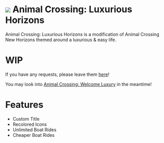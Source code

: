 # ![](https://gitlab.com/uploads/-/system/project/avatar/17615524/ACLH_Icon.png?width=26) Animal Crossing: Luxurious Horizons

Animal Crossing: Luxurious Horizons is a modification of Animal Crossing New Horizons themed around a luxurious & easy life.

# WIP

If you have any requests, please leave them [here](https://gitlab.com/Kyusetzu/ACLH/-/issues/new?issue%5Bmilestone_id%5D=)!

You may look into [Animal Crossing: Welcome Luxury](https://gitlab.com/Kyusetzu/ACWL) in the meantime!

# Features
- Custom Title
- Recolored Icons
- Unlimited Boat Rides
- Cheaper Boat Rides
